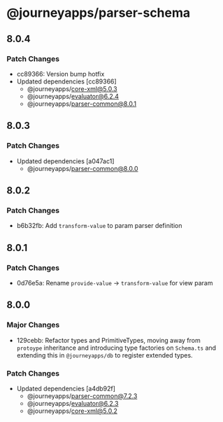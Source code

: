 # @journeyapps/parser-schema

## 8.0.4

### Patch Changes

- cc89366: Version bump hotfix
- Updated dependencies [cc89366]
  - @journeyapps/core-xml@5.0.3
  - @journeyapps/evaluator@6.2.4
  - @journeyapps/parser-common@8.0.1

## 8.0.3

### Patch Changes

- Updated dependencies [a047ac1]
  - @journeyapps/parser-common@8.0.0

## 8.0.2

### Patch Changes

- b6b32fb: Add `transform-value` to param parser definition

## 8.0.1

### Patch Changes

- 0d76e5a: Rename `provide-value` -> `transform-value` for view param

## 8.0.0

### Major Changes

- 129cebb: Refactor types and PrimitiveTypes, moving away from `protoype` inheritance and introducing type factories on `Schema.ts` and extending this in `@journeyapps/db` to register extended types.

### Patch Changes

- Updated dependencies [a4db92f]
  - @journeyapps/parser-common@7.2.3
  - @journeyapps/evaluator@6.2.3
  - @journeyapps/core-xml@5.0.2
